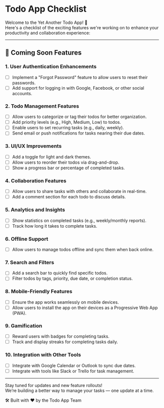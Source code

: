 # Todo App Checklist

Welcome to the Yet Another Todo App! 🎯  
Here's a checklist of the exciting features we're working on to enhance your productivity and collaboration experience:

---

## 🚀 Coming Soon Features

### 1. User Authentication Enhancements

- [ ] Implement a "Forgot Password" feature to allow users to reset their passwords.
- [ ] Add support for logging in with Google, Facebook, or other social accounts.

### 2. Todo Management Features

- [ ] Allow users to categorize or tag their todos for better organization.
- [ ] Add priority levels (e.g., High, Medium, Low) to todos.
- [ ] Enable users to set recurring tasks (e.g., daily, weekly).
- [ ] Send email or push notifications for tasks nearing their due dates.

### 3. UI/UX Improvements

- [ ] Add a toggle for light and dark themes.
- [ ] Allow users to reorder their todos via drag-and-drop.
- [ ] Show a progress bar or percentage of completed tasks.

### 4. Collaboration Features

- [ ] Allow users to share tasks with others and collaborate in real-time.
- [ ] Add a comment section for each todo to discuss details.

### 5. Analytics and Insights

- [ ] Show statistics on completed tasks (e.g., weekly/monthly reports).
- [ ] Track how long it takes to complete tasks.

### 6. Offline Support

- [ ] Allow users to manage todos offline and sync them when back online.

### 7. Search and Filters

- [ ] Add a search bar to quickly find specific todos.
- [ ] Filter todos by tags, priority, due date, or completion status.

### 8. Mobile-Friendly Features

- [ ] Ensure the app works seamlessly on mobile devices.
- [ ] Allow users to install the app on their devices as a Progressive Web App (PWA).

### 9. Gamification

- [ ] Reward users with badges for completing tasks.
- [ ] Track and display streaks for completing tasks daily.

### 10. Integration with Other Tools

- [ ] Integrate with Google Calendar or Outlook to sync due dates.
- [ ] Integrate with tools like Slack or Trello for task management.

---

Stay tuned for updates and new feature rollouts!  
We’re building a better way to manage your tasks — one update at a time.

🛠️ Built with ❤️ by the Todo App Team
